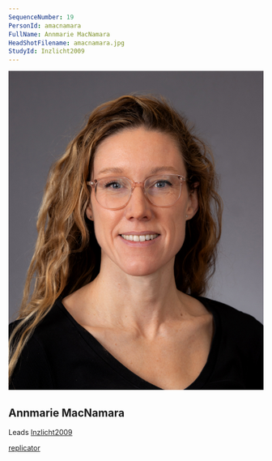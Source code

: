 ```yaml
---
SequenceNumber: 19
PersonId: amacnamara
FullName: Annmarie MacNamara
HeadShotFilename: amacnamara.jpg
StudyId: Inzlicht2009
---
```


![headshot of researcher](/assets/images/headshots/amacnamara.jpg "Annmarie MacNamara")

## Annmarie MacNamara


Leads [Inzlicht2009](/replications/Inzlicht2009)



[replicator]("replicator")